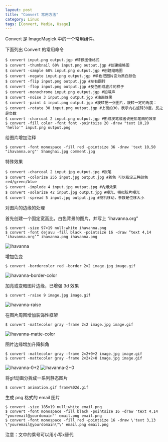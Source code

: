 ```yaml
---
layout: post
title: "Convert 常用方法"
category: Linux
tags: [Convert, Media, Usage]
---
```


Convert 是 ImageMagick 中的一个常用组件。

下面列出 Convert 的常用命令

    $ convert input.png output.jgp #转换图像格式
    $ convert -thumbnail 60% input.png output.jgp #创建缩略图
    $ convert -sample 60% input.png output.jgp #创建缩略图
    $ convert -negate input.png output.jgp #单色把图片变为黑白颜色
    $ convert -flip input.png output.jgp #左右翻转
    $ convert -flop input.png output.jgp #反色形成底片的样子
    $ convert -monochrome input.png output.jgp #加噪声
    $ convert -noise 3 input.png output.jgp #油画效果
    $ convert -paint 4 input.png output.jgp #旋转把一张图片，旋转一定的角度：
    $ convert -rotate 30 input.png output.jgp #上面的30，表示向右旋转30度，反之是负数
    $ convert -charcoal 2 input.png output.jgp #形成炭笔或者说是铅笔画的效果
    $ convert -fill color -font font -pointsize 20 -draw "text 10,20 'hello'" input.png output.png

<!-- more -->
给图片增加注释

    $ convert -font monospace -fill red -pointsize 36 -draw 'text 10,50 "ihavanna.org"' Shanghai.jpg comment.jpg

特殊效果

    $ convert -charcoal 2 input.jpg output.jpg #炭笔
    $ convert -colorize 255 input.jpg output.jpg #着色 可以指定三种颜色 red/green/blue
    $ convert -implode 4 input.jpg output.jpg #内爆效果
    $ convert -solarize 42 input.jpg output.jpg #曝光，模拟胶片曝光
    $ convert -spread 5 input.jpg output.jpg #随机移动，参数是位移大小

对图片的边缘的处理

首先创建一个固定宽高比，白色背景的图片，并写上 “ihavanna.org”

    $ convert -size 97×19 null:white ihavanna.png
    $ convert -font dejavu -fill black -pointsize 16 -draw “text 4,14 ‘ihavanna.org’” ihavanna.png ihavanna.png

![Ihavanna](//cdn.09hd.com/images/2011/12/ihavanna.png "ihavanna")

增加色变

    $ convert -bordercolor red -border 2×2 image.jpg image.gif

![ihavanna-border-color](//cdn.09hd.com/images/2011/12/ihavanna-bordercolor.png "ihavanna-bordercolor")

加亮或变暗图片边缘，已增强 3d 效果

    $ convert -raise 9 image.jpg image.gif

![ihavanna-raise](//cdn.09hd.com/images/2011/12/ihavanna-raise.png "ihavanna-raise")

在图片周围增加装饰性框架

    $ convert -mattecolor gray -frame 2×2 image.jpg image.gif

![ihavanna-matte-color](//cdn.09hd.com/images/2011/12/ihavanna-mattecolor.png "ihavanna-mattecolor")

图片边缘增加升降斜角

    $ convert -mattecolor gray -frame 2×2+0+2 image.jpg image.gif
    $ convert -mattecolor gray -frame 2×2+2+0 image.jpg image.gif

![ihavanna-0+2](//cdn.09hd.com/images/2011/12/ihavanna-0+2.png "ihavanna-0+2")
![ihavanna-2+0](//cdn.09hd.com/images/2011/12/ihavanna-2+0.png "ihavanna-2+0")

将gif动画分拆成一系列静态图片

    $ convert animation.gif frame%02d.gif

生成 png 格式的 email 图片

    $ convert -size 185x19 null:white email.png
    $ convert -font monospace -fill black -pointsize 16 -draw 'text 4,14 "youremail@yourdomain"' email.png email.png
    $ convert -font monospace -fill red -pointsize 16 -draw \'text 3,13 \"youremail@yourdomain\"\' email.png email.png

注意：文中的乘号可以用小写x替代
